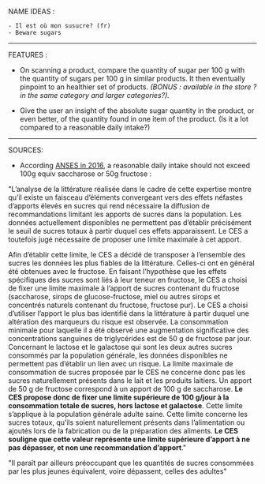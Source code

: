 NAME IDEAS : 

    - Il est où mon susucre? (fr)
    - Beware sugars

***
FEATURES :

- On scanning a product, compare the quantity of sugar per 100 g with the quantity of sugars per 100 g in similar products. It then eventually pinpoint to an healthier set of products. *(BONUS : available in the store ? in the same category and larger categories?).*


- Give the user an insight of the absolute sugar quantity in the product, or even better, of the quantity found in one item of the product. (Is it a lot compared to a reasonable daily intake?)

***
SOURCES:

- According [ANSES in 2016](https://www.anses.fr/fr/system/files/NUT2012SA0186Ra.pdf), a reasonable daily intake should not exceed 100g equiv saccharose or 50g fructose :

"L’analyse de la littérature réalisée dans le cadre de cette expertise montre qu’il existe un faisceau
d’éléments convergeant vers des effets néfastes d’apports élevés en sucres qui rend nécessaire la
diffusion de recommandations limitant les apports de sucres dans la population. Les données
actuellement disponibles ne permettent pas d’établir précisément le seuil de sucres totaux à partir
duquel ces effets apparaissent. Le CES a toutefois jugé nécessaire de proposer une limite
maximale à cet apport.

Afin d’établir cette limite, le CES a décidé de transposer à l’ensemble des sucres les données les
plus fiables de la littérature. Celles-ci ont en général été obtenues avec le fructose.
En faisant l’hypothèse que les effets spécifiques des sucres sont liés à leur teneur en fructose, le
CES a choisi de fixer une limite maximale à l’apport de sucres contenant du fructose (saccharose,
sirops de glucose-fructose, miel ou autres sirops et concentrés naturels contenant du fructose,
fructose pur). Le CES a choisi d’utiliser l’apport le plus bas identifié dans la littérature à partir
duquel une altération des marqueurs du risque est observée. La consommation minimale pour
laquelle il a été observé une augmentation significative des concentrations sanguines de
triglycérides est de 50 g de fructose par jour. Concernant le lactose et le galactose qui sont les
deux autres sucres consommés par la population générale, les données disponibles ne permettent
pas d’établir un lien avec un risque. La limite maximale de consommation de sucres proposée par
le CES ne concerne donc pas les sucres naturellement présents dans le lait et les produits laitiers.
Un apport de 50 g de fructose correspond à un apport de 100 g de saccharose. **Le CES propose
donc de fixer une limite supérieure de 100 g/jour à la consommation totale de sucres, hors lactose
et galactose**. Cette limite s’applique à la population générale adulte saine. Cette limite concerne
les sucres totaux, qu’ils soient naturellement présents dans l’alimentation ou ajoutés lors de la
fabrication ou de la préparation des aliments. **Le CES souligne que cette valeur représente une
limite supérieure d’apport à ne pas dépasser, et non une recommandation d’apport**."

"Il paraît par ailleurs
préoccupant que les quantités de sucres consommées par les plus jeunes équivalent, voire
dépassent, celles des adultes"

